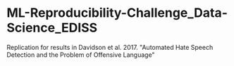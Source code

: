 # ML-Reproducibility-Challenge_Data-Science_EDISS
Replication for results in Davidson et al. 2017. "Automated Hate Speech Detection and the Problem of Offensive Language"
